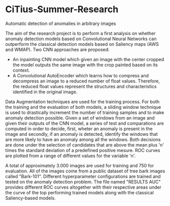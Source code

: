# CiTius-Summer-Research
Automatic detection of anomalies in arbitrary images

The aim of the research project is to perform a first analysis on whether anomaly detection models based on Convolutional Neural Networks can outperform the classical detection models based on Saliency maps (AWS and WMAP). Two CNN approaches are proposed:

- An inpainting CNN model which given an image with the center cropped the model outputs the same image with the crop painted based on its context.
- A Convolutional AutoEncoder which learns how to compress and decompress an image to a reduced number of float values. Therefore, the reduced float values represent the structures and characteristics identified in the original image.

Data Augmentation techniques are used for the training process. For both the training and the evaluation of both models, a sliding window technique is used to drastically increment the number of training samples and to make anomaly detection possible. Given a set of windows from an image and given their outputs of the CNN model, a series of test and comparations are computed in order to decide, first, wheter an anomaly is present in the image and secondly, if an anomaly is detected, identify the windows that are more likely to have an anomaly among all the windows. Both decisions are done under the selection of candidates that are above the mean plus 'n' times the standard deviation of a predefined positive mesure. ROC curves are plotted from a range of different values for the variable 'n'.

A total of approximately 3.000 images are used for training and 750 for evaluation. All of the images come from a public dataset of tree bark images called "Bark-101". Different hyperparameter configurations are trained and tested on the anomaly detection problem. The file named "RESULTS AUC" provides different ROC curves altogether with their respective areas under the curve of the top performing trained models along with the classical Saliency-based models.
